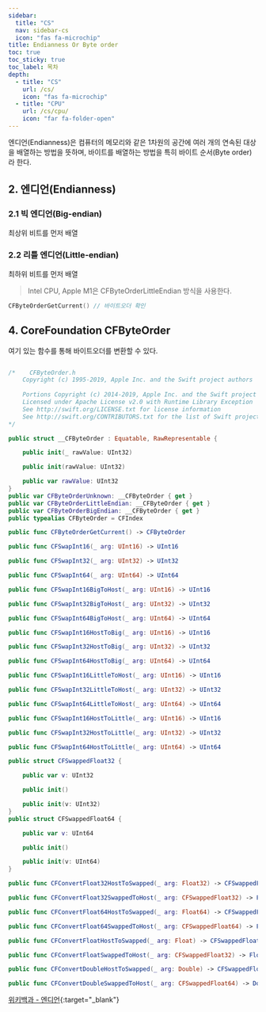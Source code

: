 ```yaml
---
sidebar:
  title: "CS"
  nav: sidebar-cs
  icon: "fas fa-microchip"
title: Endianness Or Byte order
toc: true
toc_sticky: true
toc_label: 목차
depth: 
  - title: "CS"
    url: /cs/
    icon: "fas fa-microchip"
  - title: "CPU"
    url: /cs/cpu/
    icon: "far fa-folder-open"
---
```

엔디언(Endianness)은 컴퓨터의 메모리와 같은 1차원의 공간에 여러 개의 연속된 대상을 배열하는 방법을 뜻하며, 바이트를 배열하는 방법을 특히 바이트 순서(Byte order)라 한다.


## 2. 엔디언(Endianness)
### 2.1 빅 엔디언(Big-endian)
최상위 비트를 먼저 배열

### 2.2 리틀 엔디언(Little-endian)
최하위 비트를 먼저 배열
>Intel CPU, Apple M1은 CFByteOrderLittleEndian 방식을 사용한다.

```swift
CFByteOrderGetCurrent() // 바이트오더 확인
```

    
## 4. CoreFoundation CFByteOrder 
여기 있는 함수를 통해 바이트오더를 변환할 수 있다.
```swift

/*    CFByteOrder.h
    Copyright (c) 1995-2019, Apple Inc. and the Swift project authors
 
    Portions Copyright (c) 2014-2019, Apple Inc. and the Swift project authors
    Licensed under Apache License v2.0 with Runtime Library Exception
    See http://swift.org/LICENSE.txt for license information
    See http://swift.org/CONTRIBUTORS.txt for the list of Swift project authors
*/

public struct __CFByteOrder : Equatable, RawRepresentable {

    public init(_ rawValue: UInt32)

    public init(rawValue: UInt32)

    public var rawValue: UInt32
}
public var CFByteOrderUnknown: __CFByteOrder { get }
public var CFByteOrderLittleEndian: __CFByteOrder { get }
public var CFByteOrderBigEndian: __CFByteOrder { get }
public typealias CFByteOrder = CFIndex

public func CFByteOrderGetCurrent() -> CFByteOrder

public func CFSwapInt16(_ arg: UInt16) -> UInt16

public func CFSwapInt32(_ arg: UInt32) -> UInt32

public func CFSwapInt64(_ arg: UInt64) -> UInt64

public func CFSwapInt16BigToHost(_ arg: UInt16) -> UInt16

public func CFSwapInt32BigToHost(_ arg: UInt32) -> UInt32

public func CFSwapInt64BigToHost(_ arg: UInt64) -> UInt64

public func CFSwapInt16HostToBig(_ arg: UInt16) -> UInt16

public func CFSwapInt32HostToBig(_ arg: UInt32) -> UInt32

public func CFSwapInt64HostToBig(_ arg: UInt64) -> UInt64

public func CFSwapInt16LittleToHost(_ arg: UInt16) -> UInt16

public func CFSwapInt32LittleToHost(_ arg: UInt32) -> UInt32

public func CFSwapInt64LittleToHost(_ arg: UInt64) -> UInt64

public func CFSwapInt16HostToLittle(_ arg: UInt16) -> UInt16

public func CFSwapInt32HostToLittle(_ arg: UInt32) -> UInt32

public func CFSwapInt64HostToLittle(_ arg: UInt64) -> UInt64

public struct CFSwappedFloat32 {

    public var v: UInt32

    public init()

    public init(v: UInt32)
}
public struct CFSwappedFloat64 {

    public var v: UInt64

    public init()

    public init(v: UInt64)
}

public func CFConvertFloat32HostToSwapped(_ arg: Float32) -> CFSwappedFloat32

public func CFConvertFloat32SwappedToHost(_ arg: CFSwappedFloat32) -> Float32

public func CFConvertFloat64HostToSwapped(_ arg: Float64) -> CFSwappedFloat64

public func CFConvertFloat64SwappedToHost(_ arg: CFSwappedFloat64) -> Float64

public func CFConvertFloatHostToSwapped(_ arg: Float) -> CFSwappedFloat32

public func CFConvertFloatSwappedToHost(_ arg: CFSwappedFloat32) -> Float

public func CFConvertDoubleHostToSwapped(_ arg: Double) -> CFSwappedFloat64

public func CFConvertDoubleSwappedToHost(_ arg: CFSwappedFloat64) -> Double

```

[<i class="fas fa-link"></i> 위키백과 - 엔디언](https://ko.wikipedia.org/wiki/%EC%97%94%EB%94%94%EC%96%B8){:target="_blank"} 
